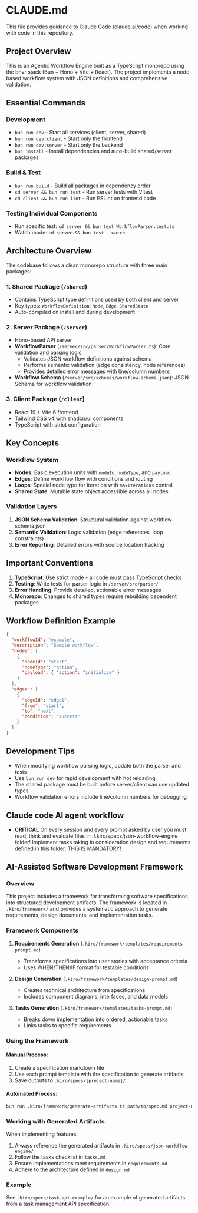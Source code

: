 # CLAUDE.md

This file provides guidance to Claude Code (claude.ai/code) when working with code in this repository.

## Project Overview

This is an Agentic Workflow Engine built as a TypeScript monorepo using the bhvr stack (Bun + Hono + Vite + React). The project implements a node-based workflow system with JSON definitions and comprehensive validation.

## Essential Commands

### Development
- `bun run dev` - Start all services (client, server, shared)
- `bun run dev:client` - Start only the frontend
- `bun run dev:server` - Start only the backend
- `bun install` - Install dependencies and auto-build shared/server packages

### Build & Test
- `bun run build` - Build all packages in dependency order
- `cd server && bun run test` - Run server tests with Vitest
- `cd client && bun run lint` - Run ESLint on frontend code

### Testing Individual Components
- Run specific test: `cd server && bun test WorkflowParser.test.ts`
- Watch mode: `cd server && bun test --watch`

## Architecture Overview

The codebase follows a clean monorepo structure with three main packages:

### 1. Shared Package (`/shared`)
- Contains TypeScript type definitions used by both client and server
- Key types: `WorkflowDefinition`, `Node`, `Edge`, `SharedState`
- Auto-compiled on install and during development

### 2. Server Package (`/server`)
- Hono-based API server
- **WorkflowParser** (`/server/src/parser/WorkflowParser.ts`): Core validation and parsing logic
  - Validates JSON workflow definitions against schema
  - Performs semantic validation (edge consistency, node references)
  - Provides detailed error messages with line/column numbers
- **Workflow Schema** (`/server/src/schemas/workflow-schema.json`): JSON Schema for workflow validation

### 3. Client Package (`/client`)
- React 19 + Vite 6 frontend
- Tailwind CSS v4 with shadcn/ui components
- TypeScript with strict configuration

## Key Concepts

### Workflow System
- **Nodes**: Basic execution units with `nodeId`, `nodeType`, and `payload`
- **Edges**: Define workflow flow with conditions and routing
- **Loops**: Special node type for iteration with `maxIterations` control
- **Shared State**: Mutable state object accessible across all nodes

### Validation Layers
1. **JSON Schema Validation**: Structural validation against workflow-schema.json
2. **Semantic Validation**: Logic validation (edge references, loop constraints)
3. **Error Reporting**: Detailed errors with source location tracking

## Important Conventions

1. **TypeScript**: Use strict mode - all code must pass TypeScript checks
2. **Testing**: Write tests for parser logic in `/server/src/parser/`
3. **Error Handling**: Provide detailed, actionable error messages
4. **Monorepo**: Changes to shared types require rebuilding dependent packages

## Workflow Definition Example

```json
{
  "workflowId": "example",
  "description": "Sample workflow",
  "nodes": [
    {
      "nodeId": "start",
      "nodeType": "action",
      "payload": { "action": "initialize" }
    }
  ],
  "edges": [
    {
      "edgeId": "edge1",
      "from": "start",
      "to": "next",
      "condition": "success"
    }
  ]
}
```

## Development Tips

- When modifying workflow parsing logic, update both the parser and tests
- Use `bun run dev` for rapid development with hot reloading
- The shared package must be built before server/client can use updated types
- Workflow validation errors include line/column numbers for debugging

## Claude code AI agent workflow
- **CRITICAL** On every session and every prompt asked by user you must read, think and evaluate files in ./.kiro/specs/json-workflow-engine folder! Implement tasks taking in consideration design and requirements defined in this folder. THIS IS MANDATORY!

## AI-Assisted Software Development Framework

### Overview
This project includes a framework for transforming software specifications into structured development artifacts. The framework is located in `.kiro/framework/` and provides a systematic approach to generate requirements, design documents, and implementation tasks.

### Framework Components

1. **Requirements Generation** (`.kiro/framework/templates/requirements-prompt.md`)
   - Transforms specifications into user stories with acceptance criteria
   - Uses WHEN/THEN/IF format for testable conditions

2. **Design Generation** (`.kiro/framework/templates/design-prompt.md`)
   - Creates technical architecture from specifications
   - Includes component diagrams, interfaces, and data models

3. **Tasks Generation** (`.kiro/framework/templates/tasks-prompt.md`)
   - Breaks down implementation into ordered, actionable tasks
   - Links tasks to specific requirements

### Using the Framework

#### Manual Process:
1. Create a specification markdown file
2. Use each prompt template with the specification to generate artifacts
3. Save outputs to `.kiro/specs/[project-name]/`

#### Automated Process:
```bash
bun run .kiro/framework/generate-artifacts.ts path/to/spec.md project-name
```

### Working with Generated Artifacts

When implementing features:
1. Always reference the generated artifacts in `.kiro/specs/json-workflow-engine/`
2. Follow the tasks checklist in `tasks.md`
3. Ensure implementations meet requirements in `requirements.md`
4. Adhere to the architecture defined in `design.md`

### Example
See `.kiro/specs/task-api-example/` for an example of generated artifacts from a task management API specification.